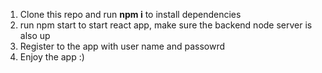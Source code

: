 1. Clone this repo and run **npm i** to install dependencies
2. run npm start to start react app, make sure the backend node server is also up
3. Register to the app with user name and passowrd
4. Enjoy the app :)
